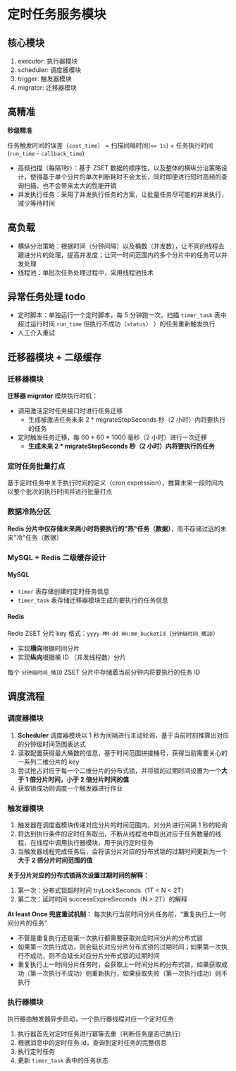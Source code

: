 # 定时任务服务模块

## 核心模块

1. executor: 执行器模块
2. scheduler: 调度器模块
3. trigger: 触发器模块
4. migrator: 迁移器模块

## 高精准

**秒级精准**

任务触发时间的误差（`cost_time`） = 扫描间隔时间(`<= 1s`) + 任务执行时间(`run_time` - `callback_time`)

- 高频扫描（每隔1秒）：基于 ZSET 数据的顺序性，以及整体的横纵分治策略设计，使得基于单个分片的单次判断耗时不会太长，同时即便进行短时高频的查询扫描，也不会带来太大的性能开销
- 并发执行任务：采用了并发执行任务的方案，让批量任务尽可能的并发执行，减少等待时间

## 高负载

- 横纵分治策略：根据时间（分钟间隔）以及桶数（并发数），让不同的线程去跟进分片的处理，提高并发度；让同一时间范围内的多个分片中的任务可以并发处理
- 线程池：单批次任务处理过程中，采用线程池技术

## 异常任务处理 todo

- 定时脚本：单独运行一个定时脚本，每 5 分钟跑一次。扫描 `timer_task` 表中超过运行时间 `run_time` 但执行不成功（`status`）
  ）的任务重新触发执行
- 人工介入重试

## 迁移器模块 + 二级缓存

### 迁移器模块

**迁移器 migrator** 模块执行时机：

- 调用激活定时任务接口时进行任务迁移
    - 生成被激活任务未来 2 * migrateStepSeconds 秒（2 小时）内将要执行的任务
- 定时触发任务迁移，每 60 * 60 * 1000 毫秒（2 小时）进行一次迁移
    - **生成未来 2 * migrateStepSeconds 秒（2 小时）内将要执行的任务**

### 定时任务**批量打点**

基于定时任务中关于执行时间的定义（cron expression），推算未来一段时间内以整个批次的执行时间并进行批量打点

### 数据冷热分区

**Redis 分片中仅存储未来两小时将要执行的"热"任务（数据）**，而不存储过远的未来"冷"任务（数据）

### MySQL + Redis 二级缓存设计

#### MySQL

- `timer` 表存储创建的定时任务信息
- `timer_task` 表存储迁移器模块生成的要执行的任务信息

#### Redis

Redis ZSET 分片 key 格式：`yyyy-MM-dd HH:mm_bucketId`（`分钟级时间_桶ID`）

- 实现**横向**根据时间分片
- 实现**纵向**根据桶 ID （并发线程数）分片

每个 `分钟级时间_桶ID` ZSET 分片中存储着当前分钟内将要执行的任务 ID

## 调度流程

### 调度器模块

1. **Scheduler** 调度器模块以 1 秒为间隔进行主动轮询，基于当前时刻推算出对应的分钟级时间范围表达式
2. 读取配置获得最大桶数的信息，基于时间范围拼接桶号，获得当前需要关心的一系列二维分片的 key
3. 尝试抢占对应于每一个二维分片的分布式锁，并将锁的过期时间设置为一个**大于 1 倍分片时间，小于 2 倍分片时间的值**
4. 获取锁成功则调度一个触发器进行作业

### 触发器模块

1. 触发器在调度器模块传递对应分片的时间范围内，对分片进行间隔 1 秒的轮询
2. 将达到执行条件的定时任务取出，不断从线程池中取出对应于任务数量的线程，在线程中调用执行器模块，用于执行定时任务
3. 当触发器线程完成任务后，会将该分片对应的分布式锁的过期时间更新为一个**大于 2 倍分片时间范围的值**

**关于分片对应的分布式锁两次设置过期时间的解释：**

1. 第一次：分布式锁超时时间 tryLockSeconds（1T < N < 2T）
2. 第二次：延时时间 successExpireSeconds（N > 2T）的解释

**At least Once 兜底重试机制：** 每次执行当前时间分片任务前，“重复执行上一时间分片的任务”

- 不管是重复执行还是第一次执行都需要获取对应时间分片的分布式锁
- 如果第一次执行成功，则会延长对应分片分布式锁的过期时间；如果第一次执行不成功，则不会延长对应分片分布式锁的过期时间
- 重复执行上一时间分片任务时，会获取上一时间分片的分布式锁，如果获取成功（第一次执行不成功）则重新执行，如果获取失败（第一次执行成功）则不执行

### 执行器模块

执行器由触发器异步启动，一个执行器线程对应一个定时任务

1. 执行器首先对定时任务进行幂等去重（判断任务是否已执行）
2. 根据消息中的定时任务 id，查询到定时任务的完整信息
3. 执行定时任务
4. 更新 `timer_task` 表中的任务状态
